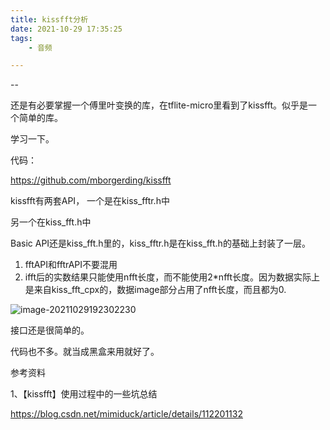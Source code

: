 ```yaml
---
title: kissfft分析
date: 2021-10-29 17:35:25
tags:
	- 音频

---
```


--

还是有必要掌握一个傅里叶变换的库，在tflite-micro里看到了kissfft。似乎是一个简单的库。

学习一下。

代码：

https://github.com/mborgerding/kissfft

kissfft有两套API，
一个是在kiss_fftr.h中

另一个在kiss_fft.h中

Basic API还是kiss_fft.h里的，kiss_fftr.h是在kiss_fft.h的基础上封装了一层。



1. fftAPI和fftrAPI不要混用
2. ifft后的实数结果只能使用nfft长度，而不能使用2*nfft长度。因为数据实际上是来自kiss_fft_cpx的，数据image部分占用了nfft长度，而且都为0.

![image-20211029192302230](https://gitee.com/teddyxiong53/playopenwrt_pic/raw/master/image-20211029192302230.png)

接口还是很简单的。

代码也不多。就当成黑盒来用就好了。



参考资料

1、【kissfft】使用过程中的一些坑总结

https://blog.csdn.net/mimiduck/article/details/112201132